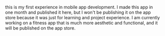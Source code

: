 this is my first experience in mobile app development. 
I made this app in one month and published it here, but I won't be publishing it on the app store because it was just for learning and project experience. 
I am currently working on a fitness app that is much more aesthetic and functional, and it will be published on the app store.
